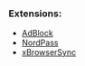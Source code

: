 ### Extensions:
* [AdBlock](https://addons.mozilla.org/en-US/firefox/addon/adblock-for-firefox/)
* [NordPass](https://addons.mozilla.org/en-US/firefox/addon/nordpass-password-management/?utm_source=addons.mozilla.org&utm_medium=referral&utm_content=search)
* [xBrowserSync](https://addons.mozilla.org/en-US/firefox/addon/xbs/)
